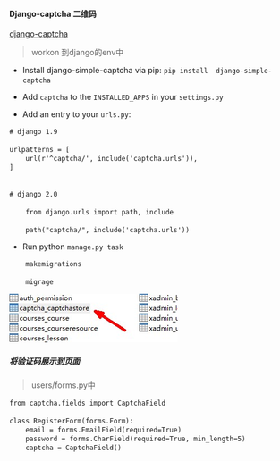 #### Django-captcha 二维码
[django-captcha](http://django-simple-captcha.readthedocs.io/en/latest/usage.html#installation)

> workon 到django的env中

- Install django-simple-captcha via pip: `pip install  django-simple-captcha`

- Add `captcha` to the `INSTALLED_APPS` in your `settings.py`

- Add an entry to your `urls.py`:

```
# django 1.9

urlpatterns = [
    url(r'^captcha/', include('captcha.urls')),
]


# django 2.0

	from django.urls import path, include

    path("captcha/", include('captcha.urls'))
```
- Run python `manage.py task`
```
	makemigrations

	migrage
```
![](/assets/captcha.jpg)

##### 将验证码展示到页面
> users/forms.py中

```
from captcha.fields import CaptchaField

class RegisterForm(forms.Form):
    email = forms.EmailField(required=True)
    password = forms.CharField(required=True, min_length=5)
    captcha = CaptchaField()
    
```
